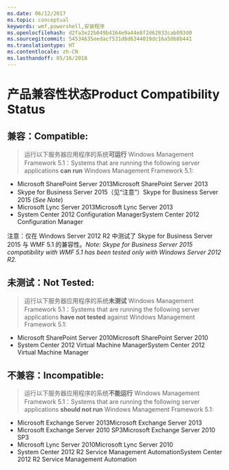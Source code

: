 ```yaml
---
ms.date: 06/12/2017
ms.topic: conceptual
keywords: wmf,powershell,安装程序
ms.openlocfilehash: d2fa3e22b049b4164e9a44e8f2d62833cab093d0
ms.sourcegitcommit: 54534635eedacf531d8d6344019dc16a50b8b441
ms.translationtype: HT
ms.contentlocale: zh-CN
ms.lasthandoff: 05/16/2018
---
```

# <a name="product-compatibility-status"></a><span data-ttu-id="2a707-102">产品兼容性状态</span><span class="sxs-lookup"><span data-stu-id="2a707-102">Product Compatibility Status</span></span>

## <a name="compatible"></a><span data-ttu-id="2a707-103">兼容：</span><span class="sxs-lookup"><span data-stu-id="2a707-103">Compatible:</span></span>
> <span data-ttu-id="2a707-104">运行以下服务器应用程序的系统**可运行** Windows Management Framework 5.1：</span><span class="sxs-lookup"><span data-stu-id="2a707-104">Systems that are running the following server applications **can run** Windows Management Framework 5.1:</span></span>

- <span data-ttu-id="2a707-105">Microsoft SharePoint Server 2013</span><span class="sxs-lookup"><span data-stu-id="2a707-105">Microsoft SharePoint Server 2013</span></span>
- <span data-ttu-id="2a707-106">Skype for Business Server 2015（见“注意”）</span><span class="sxs-lookup"><span data-stu-id="2a707-106">Skype for Business Server 2015 (_See Note_)</span></span>
- <span data-ttu-id="2a707-107">Microsoft Lync Server 2013</span><span class="sxs-lookup"><span data-stu-id="2a707-107">Microsoft Lync Server 2013</span></span>
- <span data-ttu-id="2a707-108">System Center 2012 Configuration Manager</span><span class="sxs-lookup"><span data-stu-id="2a707-108">System Center 2012 Configuration Manager</span></span>

<span data-ttu-id="2a707-109">注意：仅在 Windows Server 2012 R2 中测试了 Skype for Business Server 2015 与 WMF 5.1 的兼容性。</span><span class="sxs-lookup"><span data-stu-id="2a707-109">_Note: Skype for Business Server 2015 compatibility with WMF 5.1 has been tested only with Windows Server 2012 R2._</span></span>

## <a name="not-tested"></a><span data-ttu-id="2a707-110">未测试：</span><span class="sxs-lookup"><span data-stu-id="2a707-110">Not Tested:</span></span>
> <span data-ttu-id="2a707-111">运行以下服务器应用程序的系统**未测试** Windows Management Framework 5.1：</span><span class="sxs-lookup"><span data-stu-id="2a707-111">Systems that are running the following server applications **have not tested** against Windows Management Framework 5.1:</span></span>

- <span data-ttu-id="2a707-112">Microsoft SharePoint Server 2010</span><span class="sxs-lookup"><span data-stu-id="2a707-112">Microsoft SharePoint Server 2010</span></span>
- <span data-ttu-id="2a707-113">System Center 2012 Virtual Machine Manager</span><span class="sxs-lookup"><span data-stu-id="2a707-113">System Center 2012 Virtual Machine Manager</span></span>

## <a name="incompatible"></a><span data-ttu-id="2a707-114">不兼容：</span><span class="sxs-lookup"><span data-stu-id="2a707-114">Incompatible:</span></span>
> <span data-ttu-id="2a707-115">运行以下服务器应用程序的系统**不能运行**  Windows Management Framework 5.1：</span><span class="sxs-lookup"><span data-stu-id="2a707-115">Systems that are running the following server applications **should not run** Windows Management Framework 5.1:</span></span>

- <span data-ttu-id="2a707-116">Microsoft Exchange Server 2013</span><span class="sxs-lookup"><span data-stu-id="2a707-116">Microsoft Exchange Server 2013</span></span>
- <span data-ttu-id="2a707-117">Microsoft Exchange Server 2010 SP3</span><span class="sxs-lookup"><span data-stu-id="2a707-117">Microsoft Exchange Server 2010 SP3</span></span>
- <span data-ttu-id="2a707-118">Microsoft Lync Server 2010</span><span class="sxs-lookup"><span data-stu-id="2a707-118">Microsoft Lync Server 2010</span></span>
- <span data-ttu-id="2a707-119">System Center 2012 R2 Service Management Automation</span><span class="sxs-lookup"><span data-stu-id="2a707-119">System Center 2012 R2 Service Management Automation</span></span>
